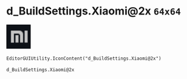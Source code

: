 # d_BuildSettings.Xiaomi@2x `64x64`
<img src="/img/d_BuildSettings.Xiaomi.png" width=64 height=64>

``` CSharp
EditorGUIUtility.IconContent("d_BuildSettings.Xiaomi@2x")
```
```
d_BuildSettings.Xiaomi@2x
```
